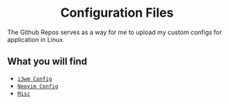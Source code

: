<div align="center">
   <h1 align="center">Configuration Files</h1>
</div>

The Github Repos serves as a way for me to upload my custom configs for application in Linux.


## What you will find

- [`i3wm Config`](./i3)
- [`Neovim Config`](./neovim)
- [`Misc`](./misc)
